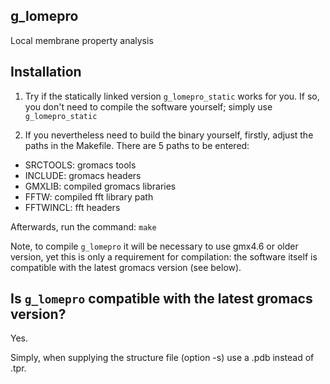 ## g_lomepro ##

Local membrane property analysis

## Installation ##

1. Try if the statically linked version `g_lomepro_static` works for you. If so, you don't need to compile the software yourself; simply use `g_lomepro_static`

2. If you nevertheless need to build the binary yourself, firstly, adjust the paths in the Makefile. There are 5 paths to be entered:
 - SRCTOOLS: gromacs tools
 - INCLUDE: gromacs headers
 - GMXLIB: compiled gromacs libraries
 - FFTW: compiled fft library path
 - FFTWINCL: fft headers

Afterwards, run the command: `make`

Note, to compile `g_lomepro` it will be necessary to use gmx4.6 or older version, yet this is only a requirement for compilation: the software itself is compatible with the latest gromacs version (see below).

## Is `g_lomepro` compatible with the latest gromacs version? ##
Yes.

Simply, when supplying the structure file (option -s) use a .pdb instead of .tpr.
